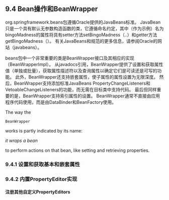 ## 9.4 Bean操作和BeanWrapper

org.springframework.beans包遵循Oracle提供的JavaBeans标准。 JavaBean只是一个具有默认无参数构造函数的类，它遵循命名约定，其中（作为示例）名为bingoMadness的属性将具有setter方法setBingoMadness（..）和getter方法getBingoMadness（）。 有关JavaBeans和规范的更多信息，请参阅Oracle的网站（javabeans）。

beans包中一个非常重要的类是BeanWrapper接口及其相应的实现（BeanWrapperImpl）。 从javadocs引用，BeanWrapper提供了设置和获取属性值（单独或批量），获取属性描述符以及查询属性以确定它们是可读还是可写的功能。 此外，BeanWrapper还支持嵌套属性，使子属性的属性设置为无限深度。 然后，BeanWrapper支持添加标准JavaBeans PropertyChangeListeners和VetoableChangeListeners的功能，而无需在目标类中支持代码。 最后但同样重要的是，BeanWrapper支持索引属性的设置。 BeanWrapper通常不直接由应用程序代码使用，而是由DataBinder和BeanFactory使用。

The way the

`BeanWrapper`

works is partly indicated by its name:

_it wraps a bean_

to perform actions on that bean, like setting and retrieving properties.

### 9.4.1 设置和获取基本和嵌套属性

### 9.4.2 内置PropertyEditor实现

#### 注册其他自定义PropertyEditors



